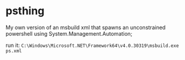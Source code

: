 # psthing

My own version of an msbuild xml that spawns an unconstrained powershell using System.Management.Automation;

run it:
```C:\Windows\Microsoft.NET\Framework64\v4.0.30319\msbuild.exe ps.xml```
